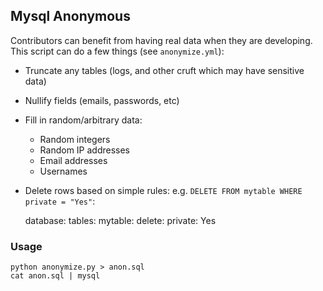 ## Mysql Anonymous

Contributors can benefit from having real data when they are
developing.  This script can do a few things (see `anonymize.yml`):

* Truncate any tables (logs, and other cruft which may have sensitive data)
* Nullify fields (emails, passwords, etc)
* Fill in random/arbitrary data:
    * Random integers
    * Random IP addresses
    * Email addresses
    * Usernames
* Delete rows based on simple rules:  e.g.
  ``DELETE FROM mytable WHERE private = "Yes"``:

    database:
        tables:
            mytable:
                delete:
                    private: Yes

### Usage

    python anonymize.py > anon.sql
    cat anon.sql | mysql
